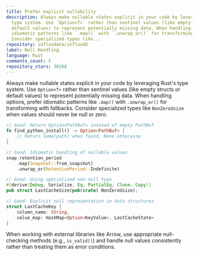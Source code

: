 ```yaml
---
title: Prefer explicit nullability
description: Always make nullable states explicit in your code by leveraging Rust's
  type system. Use `Option<T>` rather than sentinel values (like empty structs or
  default values) to represent potentially missing data. When handling options, prefer
  idiomatic patterns like `.map()` with `.unwrap_or()` for transforming with fallbacks.
  Consider specialized types like...
repository: influxdata/influxdb
label: Null Handling
language: Rust
comments_count: 5
repository_stars: 30268
---
```


Always make nullable states explicit in your code by leveraging Rust's type system. Use `Option<T>` rather than sentinel values (like empty structs or default values) to represent potentially missing data. When handling options, prefer idiomatic patterns like `.map()` with `.unwrap_or()` for transforming with fallbacks. Consider specialized types like `NonZeroUsize` when values should never be null or zero.

```rust
// Good: Return Option<PathBuf> instead of empty PathBuf
fn find_python_install() -> Option<PathBuf> {
    // Return Some(path) when found, None otherwise
}

// Good: Idiomatic handling of nullable values
snap.retention_period
    .map(Snapshot::from_snapshot)
    .unwrap_or(RetentionPeriod::Indefinite)

// Good: Using specialized non-null type
#[derive(Debug, Serialize, Eq, PartialEq, Clone, Copy)]
pub struct LastCacheSize(pub(crate) NonZeroUsize);

// Good: Explicit null representation in data structures
struct LastCacheKey {
    column_name: String,
    value_map: HashMap<Option<KeyValue>, LastCacheState>
}
```

When working with external libraries like Arrow, use appropriate null-checking methods (e.g., `is_valid()`) and handle null values consistently rather than treating them as error conditions.
